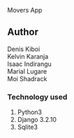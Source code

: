 
Movers App

## Author 
Denis Kiboi<br>
Kelvin Karanja<br>
Isaac Indirangu<br>
Marial Lugare<br>
Moi Shadrack






### Technology used
1. Python3
2. Django 3.2.10
3. Sqlite3






